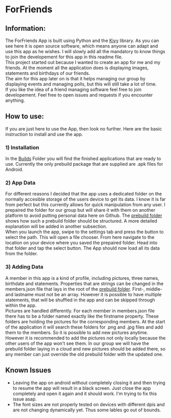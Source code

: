 # ForFriends
## Information:
The ForFriends App is built using Python and the [Kivy](https://kivy.org/#home) library. As you can see here it is open source software, which means anyone can adapt and use this app as he wishes. I will slowly add all the mandatory to know things to join the developement for this app in this readme file.  
This project started out because I wanted to create an app for me and my friends. At the moment all the application does is displaying images, statements and birthdays of our friends.  
The aim for this app later on is that it helps managing our group by displaying events and managing polls, but this will still take a lot of time.  
If you like the idea of a friend managing software feel free to join developement. Feel free to open issues and requests if you encounter anything.
## How to use:
If you are just here to use the App, then look no further. Here are the basic instruction to install and use the app.
### 1) Installation
In the [Builds](/Builds) Folder you will find the finished applications that are ready to use. Currently the only prebuild package that are supplied are .apk files for Android.
### 2) App Data
For different reasons I decided that the app uses a dedicated folder on the normally accesible storage of the users device to get its data. I know it is far from perfect but this currently allows for quick manipulation from any user.
I prepaired the folder for our group but will share it with them on another platform to avoid putting personal data here on Github. The [prebuild folder](/ExampleFolder) shows how such a prebuild folder should be structured. A more detailed explanation will be added in another subsection.  
When you launch the app, swipe to the settings tab and press the button to select the path. This will open a file chooser. From here navigate to the location on your device where you saved the prepaired folder. Head into that folder and tap the select button. The App should now load all its data from the folder.
### 3) Adding Data
A member in this app is a kind of profile, including pictures, three names, birthdate and statements. Properties that are strings can be changed in the members.json file that lays in the root of the [prebuild folder](/ExampleFolder). First-, middle- and lastname must not be an array. However it is possible to have multiple statements, that will be shuffled in the app and can be skipped through within the app.  
Pictures are handled differently. For each member in members.json file there has to be a folder named exactly like the firstname property. These folders are holding the pictures for the corresponding members. At the start of the application it will search these folders for .png and .jpg files and add them to the members. So it is possible to add new pictures anytime.  
However it is recommended to add the pictures not only locally because the other users of the app won't see them. In our group we will have the prebuild folder laying in a cloud and new pictures should be added there, so any member can just override the old prebuild folder with the updated one.
## Known Issues
- Leaving the app on android without completely closing it and then trying to resume the app will result in a black screen. Just close the app completely and open it again and it should work. I'm trying to fix this issue asap.
- The font sizes are not properly tested on devices with different dpis and are not changing dynamically yet. Thus some lables go out of bounds. 
